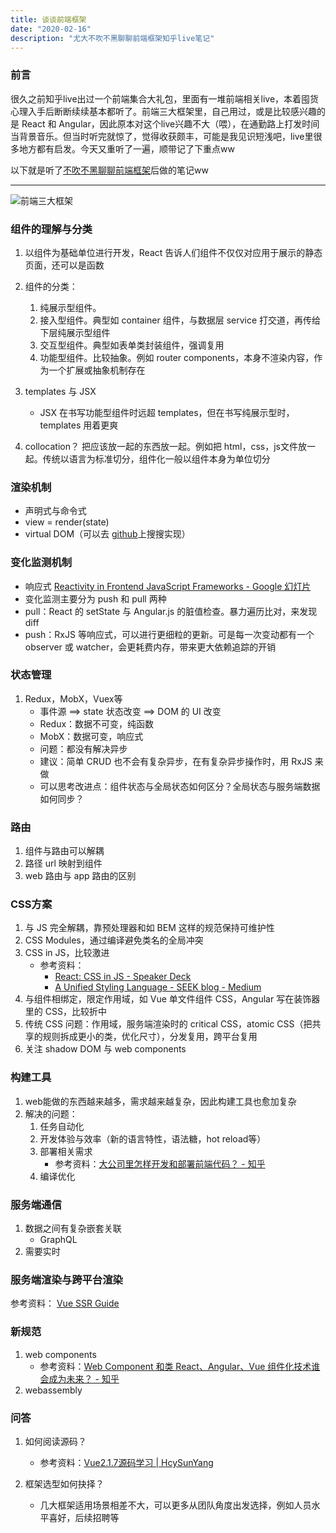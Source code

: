 ```yaml
---
title: 谈谈前端框架
date: "2020-02-16"
description: "尤大不吹不黑聊聊前端框架知乎live笔记"
---
```


### 前言

很久之前知乎live出过一个前端集合大礼包，里面有一堆前端相关live，本着囤货心理入手后断断续续基本都听了。前端三大框架里，自己用过，或是比较感兴趣的是 React 和 Angular，因此原本对这个live兴趣不大（喂），在通勤路上打发时间当背景音乐。但当时听完就惊了，觉得收获颇丰，可能是我见识短浅吧，live里很多地方都有启发。今天又重听了一遍，顺带记了下重点ww

以下就是听了[不吹不黑聊聊前端框架](https://www.zhihu.com/lives/846356429794336768)后做的笔记ww

---

![前端三大框架](https://miro.medium.com/max/2568/1*GEVBYK_t2QirtIhCJwrxvA.jpeg)

### 组件的理解与分类

1. 以组件为基础单位进行开发，React 告诉人们组件不仅仅对应用于展示的静态页面，还可以是函数

2. 组件的分类：
   1. 纯展示型组件。
   2. 接入型组件。典型如 container 组件，与数据层 service 打交道，再传给下层纯展示型组件
   3. 交互型组件。典型如表单类封装组件，强调复用
   4. 功能型组件。比较抽象。例如 router components，本身不渲染内容，作为一个扩展或抽象机制存在

3. templates 与 JSX
   * JSX 在书写功能型组件时远超 templates，但在书写纯展示型时，templates 用着更爽

4. collocation？
把应该放一起的东西放一起。例如把 html，css，js文件放一起。传统以语言为标准切分，组件化一般以组件本身为单位切分

### 渲染机制

* 声明式与命令式
* view = render(state)
* virtual DOM（可以去 [github](https://github.com/search?q=Virtual+dom)上搜搜实现）

### 变化监测机制

* 响应式 [Reactivity in Frontend JavaScript Frameworks - Google 幻灯片](https://docs.google.com/presentation/d/1_BlJxudppfKmAtfbNIcqNwzrC5vLrR_h1e09apcpdNY/edit#slide=id.p)
* 变化监测主要分为 push 和 pull 两种
* pull：React 的 setState 与 Angular.js 的脏值检查。暴力遍历比对，来发现 diff
* push：RxJS 等响应式，可以进行更细粒的更新。可是每一次变动都有一个 observer 或 watcher，会更耗费内存，带来更大依赖追踪的开销

### 状态管理

1. Redux，MobX，Vuex等
   * 事件源 ==> state 状态改变 ==> DOM 的 UI 改变
   * Redux：数据不可变，纯函数
   * MobX：数据可变，响应式
   * 问题：都没有解决异步
   * 建议：简单 CRUD 也不会有复杂异步，在有复杂异步操作时，用 RxJS 来做
   * 可以思考改进点：组件状态与全局状态如何区分？全局状态与服务端数据如何同步？

### 路由

1. 组件与路由可以解耦
2. 路径 url 映射到组件
3. web 路由与 app 路由的区别

### CSS方案

1. 与 JS 完全解耦，靠预处理器和如 BEM 这样的规范保持可维护性
2. CSS Modules，通过编译避免类名的全局冲突
3. CSS in JS，比较激进
   * 参考资料：
      * [React: CSS in JS - Speaker Deck](https://speakerdeck.com/vjeux/react-css-in-js)
      * [A Unified Styling Language - SEEK blog - Medium](https://medium.com/seek-blog/a-unified-styling-language-d0c208de2660)
4. 与组件相绑定，限定作用域，如 Vue 单文件组件 CSS，Angular 写在装饰器里的 CSS，比较折中
5. 传统 CSS 问题：作用域，服务端渲染时的 critical CSS，atomic CSS（把共享的规则拆成更小的类，优化尺寸），分发复用，跨平台复用
6. 关注 shadow DOM 与 web components

### 构建工具

1. web能做的东西越来越多，需求越来越复杂，因此构建工具也愈加复杂
2. 解决的问题：
   1. 任务自动化
   2. 开发体验与效率（新的语言特性，语法糖，hot reload等）
   3. 部署相关需求
      * 参考资料：[大公司里怎样开发和部署前端代码？ - 知乎](https://www.zhihu.com/question/20790576)
   4. 编译优化

### 服务端通信

1. 数据之间有复杂嵌套关联
   * GraphQL
2. 需要实时

### 服务端渲染与跨平台渲染

参考资料： [Vue SSR Guide](ssr.vuejs.org)

### 新规范

1. web components
   * 参考资料：[Web Component 和类 React、Angular、Vue 组件化技术谁会成为未来？ - 知乎](https://www.zhihu.com/question/58731753)
2. webassembly

### 问答

1. 如何阅读源码？
   * 参考资料：[Vue2.1.7源码学习 | HcySunYang](http://hcysun.me/2017/03/03/Vue%E6%BA%90%E7%A0%81%E5%AD%A6%E4%B9%A0/)

2. 框架选型如何抉择？
   * 几大框架适用场景相差不大，可以更多从团队角度出发选择，例如人员水平喜好，后续招聘等
